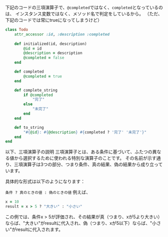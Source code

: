 下記のコードの三項演算子で、`@completed`ではなく、`completed`となっているのは、
インスタンス変数ではなく、メソッド名で判定をしているから。
（ただ、下記のコードでは常にtrueになってしまうけど）
```ruby
class Todo
    attr_accessor :id, :description :completed
    
    def initialized(id, description)
        @id = id
        @description = description
        @completed = false
    end

    def completed
        @completed = true
    end

    def complete_string
        if @completed
            "完了"
        else
            "未完了"
        end
    end

    def to_string
        "#{@id}: #{@description} #{completed ? '完了' '未完了'}"
    end
end
```
以下、三項演算子の説明
三項演算子とは、ある条件に基づいて、ふたつの異なる値から選択するために使われる特別な演算子のことです。
その名前が示す通り、三項演算子は3つの部分、つまり条件、真の結果、偽の結果から成り立っています。

具体的な形式は以下のようになります：

`条件 ? 真のときの値 : 偽のときの値`
例えば、

```ruby
x = 10
result = x > 5 ? "大きい" : "小さい"
```
この例では、条件x > 5が評価され、その結果が真（つまり、xが5より大きい）ならば、"大きい"がresultに代入され、偽（つまり、xが5以下）ならば、"小さい"がresultに代入されます。
